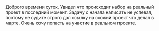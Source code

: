Доброго времени суток. Увидел что происходит набор на реальный проект в последний момент. Задачу с начала написать не успевал, поэтому не судите строго дал ссылку на схожий проект что делал в марте. Очень хочу попасть на участие в реальном проекте.
